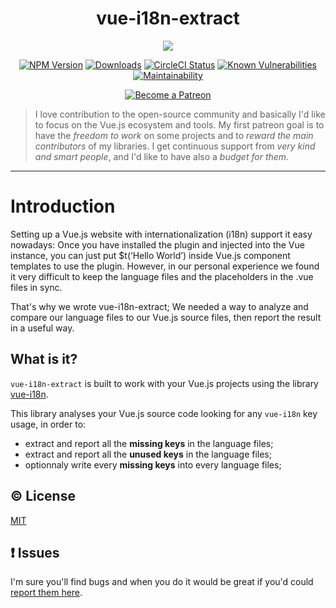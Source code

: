 
<h1 align="center">vue-i18n-extract</h1>
<p align="center">
  <img align="center" src="https://raw.githubusercontent.com/pixari/vue-i18n-extract/master/demo/screenshots/vue-i18n-extract-3.png">
</p>
<p align="center">
  <a href="https://www.npmjs.com/package/vue-i18n-extract"><img src="https://img.shields.io/npm/v/vue-i18n-extract.svg?style=flat-square" alt="NPM Version"></a>
  <a href="https://www.npmjs.com/package/vue-i18n-extract"><img src="https://img.shields.io/npm/dm/vue-i18n-extract.svg?style=flat-square" alt="Downloads"></a>
  <a href="https://circleci.com/gh/pixari/vue-i18n-extract"><img src="https://circleci.com/gh/pixari/vue-i18n-extract/tree/master.png?style=shield" alt="CircleCI Status"></a>
  <a href="https://snyk.io/test/github/pixari/vue-i18n-extract?targetFile=package.json"><img src="https://snyk.io/test/github/pixari/vue-i18n-extract/badge.svg?targetFile=package.json" alt="Known Vulnerabilities"></a>
  <a href="https://codeclimate.com/github/pixari/vue-i18n-extract/maintainability"><img src="https://api.codeclimate.com/v1/badges/d21f341c33b2bfb6fe0e/maintainability" alt="Maintainability"></a>
</p>

<p align="center">
  <a href="https://www.patreon.com/bePatron?u=17437545" target="_blank">
    <img src="https://c5.patreon.com/external/logo/become_a_patron_button.png" alt="Become a Patreon">
  </a>                                                                                   
</p>
         
> I love contribution to the open-source community and basically I'd like to focus on the Vue.js ecosystem and tools.
> My first patreon goal is to have the *freedom to work* on some projects and to *reward the main contributors* of my libraries.
> I get continuous support from *very kind and smart people*, and I'd like to have also a *budget for them*.
                                                                                     
---

# Introduction

Setting up a Vue.js website with internationalization (i18n) support it easy nowadays: Once you have installed the plugin and injected into the Vue instance, you can just put $t(‘Hello World’) inside Vue.js component templates to use the plugin.
However, in our personal experience we found it very difficult to keep the language files and the placeholders in the .vue files in sync.

That's why we wrote vue-i18n-extract; We needed a way to analyze and compare our language files to our Vue.js source files, then report the result in a useful way.

## What is it?
`vue-i18n-extract` is built to work with your Vue.js projects using the library [vue-i18n](https://kazupon.github.io/vue-i18n/).

This library analyses your Vue.js source code looking for any `vue-i18n` key usage, in order to:

- extract and report all the **missing keys** in the language files;
- extract and report all the **unused keys** in the language files;
- optionnaly write every **missing keys** into every language files;

## :copyright: License

[MIT](http://opensource.org/licenses/MIT)

## :exclamation: Issues

I'm sure you'll find bugs and when you do it would be great if you'd could [report them here](https://github.com/pixari/vue-i18n-extract/issues).

